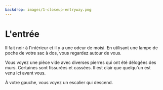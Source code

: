 ```yaml
---
backdrop: images/1-closeup-entryway.png
---
```


# L'entrée

Il fait noir à l'intérieur et il y a une odeur de moisi. En utilisant une lampe de poche de votre sac à dos, vous regardez autour de vous.

Vous voyez une pièce vide avec diverses pierres qui ont été délogées des murs. Certaines sont fissurées et cassées. Il est clair que quelqu'un est venu ici avant vous.

À votre gauche, vous voyez un escalier qui descend.

<Item id="9" />

<Page url="540" instructions="" condition="none" action="Examinez la pièce" />
